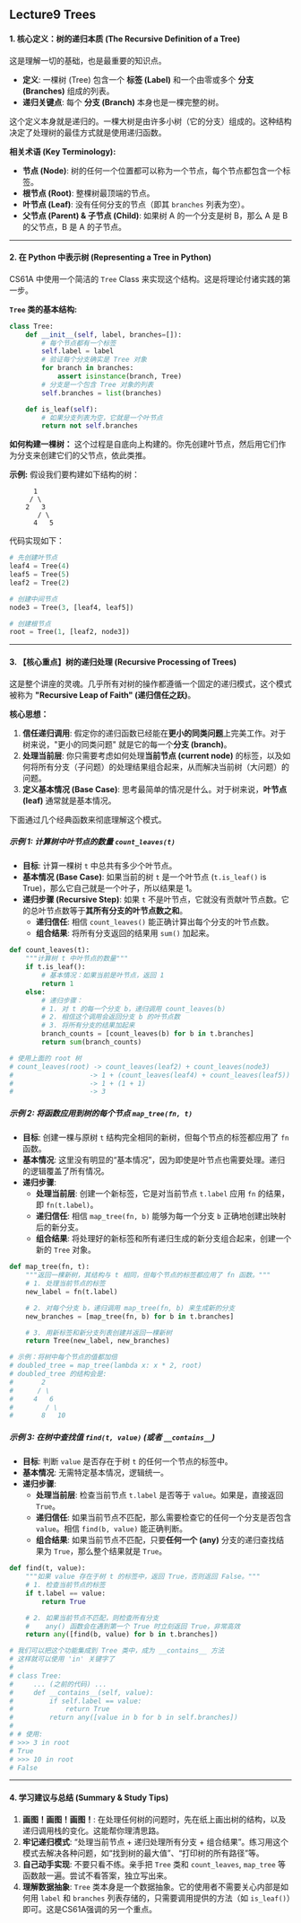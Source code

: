 ## Lecture9 Trees

#### 1. 核心定义：树的递归本质 (The Recursive Definition of a Tree)

这是理解一切的基础，也是最重要的知识点。

- **定义**: 一棵树 (Tree) 包含一个 **标签 (Label)** 和一个由零或多个 **分支 (Branches)** 组成的列表。
- **递归关键点**: 每个 **分支 (Branch)** 本身也是一棵完整的树。

这个定义本身就是递归的。一棵大树是由许多小树（它的分支）组成的。这种结构决定了处理树的最佳方式就是使用递归函数。

**相关术语 (Key Terminology):**

- **节点 (Node)**: 树的任何一个位置都可以称为一个节点，每个节点都包含一个标签。
- **根节点 (Root)**: 整棵树最顶端的节点。
- **叶节点 (Leaf)**: 没有任何分支的节点（即其 `branches` 列表为空）。
- **父节点 (Parent) & 子节点 (Child)**: 如果树 A 的一个分支是树 B，那么 A 是 B 的父节点，B 是 A 的子节点。

------



#### 2. 在 Python 中表示树 (Representing a Tree in Python)

CS61A 中使用一个简洁的 `Tree` Class 来实现这个结构。这是将理论付诸实践的第一步。

**`Tree` 类的基本结构:**

```python
class Tree:
    def __init__(self, label, branches=[]):
        # 每个节点都有一个标签
        self.label = label
        # 验证每个分支确实是 Tree 对象
        for branch in branches:
            assert isinstance(branch, Tree)
        # 分支是一个包含 Tree 对象的列表
        self.branches = list(branches)

    def is_leaf(self):
        # 如果分支列表为空，它就是一个叶节点
        return not self.branches
```

**如何构建一棵树：** 这个过程是自底向上构建的。你先创建叶节点，然后用它们作为分支来创建它们的父节点，依此类推。

**示例:** 假设我们要构建如下结构的树：

```
      1
     / \
    2   3
       / \
      4   5
```

代码实现如下：

```python
# 先创建叶节点
leaf4 = Tree(4)
leaf5 = Tree(5)
leaf2 = Tree(2)

# 创建中间节点
node3 = Tree(3, [leaf4, leaf5])

# 创建根节点
root = Tree(1, [leaf2, node3])
```

------



#### 3. 【核心重点】树的递归处理 (Recursive Processing of Trees)

这是整个讲座的灵魂。几乎所有对树的操作都遵循一个固定的递归模式，这个模式被称为 **"Recursive Leap of Faith" (递归信任之跃)**。

**核心思想：**

1. **信任递归调用**: 假定你的递归函数已经能在**更小的同类问题**上完美工作。对于树来说，"更小的同类问题" 就是它的每一个**分支 (branch)**。
2. **处理当前层**: 你只需要考虑如何处理**当前节点 (current node)** 的标签，以及如何将所有分支（子问题）的处理结果组合起来，从而解决当前树（大问题）的问题。
3. **定义基本情况 (Base Case)**: 思考最简单的情况是什么。对于树来说，**叶节点 (leaf)** 通常就是基本情况。

下面通过几个经典函数来彻底理解这个模式。



##### 示例 1: 计算树中叶节点的数量 `count_leaves(t)`

- **目标**: 计算一棵树 `t` 中总共有多少个叶节点。
- **基本情况 (Base Case)**: 如果当前的树 `t` 是一个叶节点 (`t.is_leaf()` is True)，那么它自己就是一个叶子，所以结果是 1。
- **递归步骤 (Recursive Step)**: 如果 `t` 不是叶节点，它就没有贡献叶节点数。它的总叶节点数等于**其所有分支的叶节点数之和**。
  - **递归信任**: 相信 `count_leaves()` 能正确计算出每个分支的叶节点数。
  - **组合结果**: 将所有分支返回的结果用 `sum()` 加起来。

```python
def count_leaves(t):
    """计算树 t 中叶节点的数量"""
    if t.is_leaf():
        # 基本情况：如果当前是叶节点，返回 1
        return 1
    else:
        # 递归步骤：
        # 1. 对 t 的每一个分支 b，递归调用 count_leaves(b)
        # 2. 相信这个调用会返回分支 b 的叶节点数
        # 3. 将所有分支的结果加起来
        branch_counts = [count_leaves(b) for b in t.branches]
        return sum(branch_counts)

# 使用上面的 root 树
# count_leaves(root) -> count_leaves(leaf2) + count_leaves(node3)
#                   -> 1 + (count_leaves(leaf4) + count_leaves(leaf5))
#                   -> 1 + (1 + 1)
#                   -> 3
```



##### 示例 2: 将函数应用到树的每个节点 `map_tree(fn, t)`

- **目标**: 创建一棵与原树 `t` 结构完全相同的新树，但每个节点的标签都应用了 `fn` 函数。
- **基本情况**: 这里没有明显的“基本情况”，因为即使是叶节点也需要处理。递归的逻辑覆盖了所有情况。
- **递归步骤**:
  - **处理当前层**: 创建一个新标签，它是对当前节点 `t.label` 应用 `fn` 的结果，即 `fn(t.label)`。
  - **递归信任**: 相信 `map_tree(fn, b)` 能够为每一个分支 `b` 正确地创建出映射后的新分支。
  - **组合结果**: 将处理好的新标签和所有递归生成的新分支组合起来，创建一个新的 `Tree` 对象。

```python
def map_tree(fn, t):
    """返回一棵新树，其结构与 t 相同，但每个节点的标签都应用了 fn 函数。"""
    # 1. 处理当前节点的标签
    new_label = fn(t.label)

    # 2. 对每个分支 b，递归调用 map_tree(fn, b) 来生成新的分支
    new_branches = [map_tree(fn, b) for b in t.branches]

    # 3. 用新标签和新分支列表创建并返回一棵新树
    return Tree(new_label, new_branches)

# 示例：将树中每个节点的值都加倍
# doubled_tree = map_tree(lambda x: x * 2, root)
# doubled_tree 的结构会是:
#       2
#      / \
#     4   6
#        / \
#       8   10
```



##### 示例 3: 在树中查找值 `find(t, value)` (或者 `__contains__`)

- **目标**: 判断 `value` 是否存在于树 `t` 的任何一个节点的标签中。
- **基本情况**: 无需特定基本情况，逻辑统一。
- **递归步骤**:
  - **处理当前层**: 检查当前节点 `t.label` 是否等于 `value`。如果是，直接返回 `True`。
  - **递归信任**: 如果当前节点不匹配，那么需要检查它的任何一个分支是否包含 `value`。相信 `find(b, value)` 能正确判断。
  - **组合结果**: 如果当前节点不匹配，只要**任何一个 (any)** 分支的递归查找结果为 `True`，那么整个结果就是 `True`。

```python
def find(t, value):
    """如果 value 存在于树 t 的标签中，返回 True，否则返回 False。"""
    # 1. 检查当前节点的标签
    if t.label == value:
        return True

    # 2. 如果当前节点不匹配，则检查所有分支
    #    any() 函数会在遇到第一个 True 时立刻返回 True，非常高效
    return any([find(b, value) for b in t.branches])

# 我们可以把这个功能集成到 Tree 类中，成为 __contains__ 方法
# 这样就可以使用 'in' 关键字了
#
# class Tree:
#     ... (之前的代码) ...
#     def __contains__(self, value):
#         if self.label == value:
#             return True
#         return any([value in b for b in self.branches])
#
# # 使用:
# >>> 3 in root
# True
# >>> 10 in root
# False
```

------



#### 4. 学习建议与总结 (Summary & Study Tips)

1. **画图！画图！画图！**: 在处理任何树的问题时，先在纸上画出树的结构，以及递归调用栈的变化。这能帮你理清思路。
2. **牢记递归模式**: “处理当前节点 + 递归处理所有分支 + 组合结果”。练习用这个模式去解决各种问题，如“找到树的最大值”、“打印树的所有路径”等。
3. **自己动手实现**: 不要只看不练。亲手把 `Tree` 类和 `count_leaves`, `map_tree` 等函数敲一遍。尝试不看答案，独立写出来。
4. **理解数据抽象**: `Tree` 类本身是一个数据抽象。它的使用者不需要关心内部是如何用 `label` 和 `branches` 列表存储的，只需要调用提供的方法（如 `is_leaf()`）即可。这是CS61A强调的另一个重点。